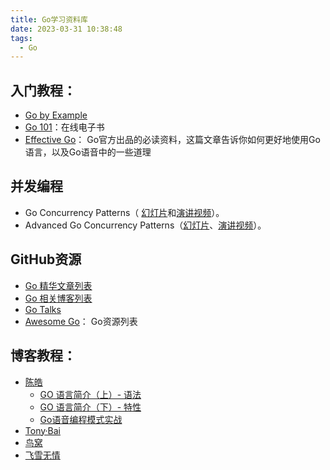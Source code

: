 ```yaml
---
title: Go学习资料库
date: 2023-03-31 10:38:48
tags: 
  - Go
---
```

## 入门教程：
-  [Go by Example](https://gobyexample.com/) 
- [Go 101](https://go101.org/article/101.html)：在线电子书
- [Effective Go](https://golang.org/doc/effective_go.html)： Go官方出品的必读资料，这篇文章告诉你如何更好地使用Go语言，以及Go语音中的一些道理
## 并发编程

- Go Concurrency Patterns（ [幻灯片](https://talks.golang.org/2012/concurrency.slide)和[演讲视频](https://www.youtube.com/watch?v=f6kdp27TYZs)）。
- Advanced Go Concurrency Patterns（[幻灯片](https://talks.golang.org/2013/advconc.slide)、[演讲视频](https://youtu.be/QDDwwePbDtw)）。
## GitHub资源

- [Go 精华文章列表](https://github.com/golang/go/wiki/Articles)
- [Go 相关博客列表](https://github.com/golang/go/wiki/Blogs)
- [Go Talks](https://github.com/golang/go/wiki/GoTalks)
-  [Awesome Go](https://github.com/avelino/awesome-go)： Go资源列表
## 博客教程：

- [陈皓](https://coolshell.cn/)
   - [GO 语言简介（上）- 语法](https://coolshell.cn/articles/8460.html)
   - [GO 语言简介（下）- 特性](https://coolshell.cn/articles/8489.html)
   - [Go语音编程模式实战](https://time.geekbang.org/opencourse/intro/100069501)
- [Tony·Bai](https://tonybai.com/)
- [鸟窝](https://colobu.com/)
- [飞雪无情](https://www.flysnow.org/)
